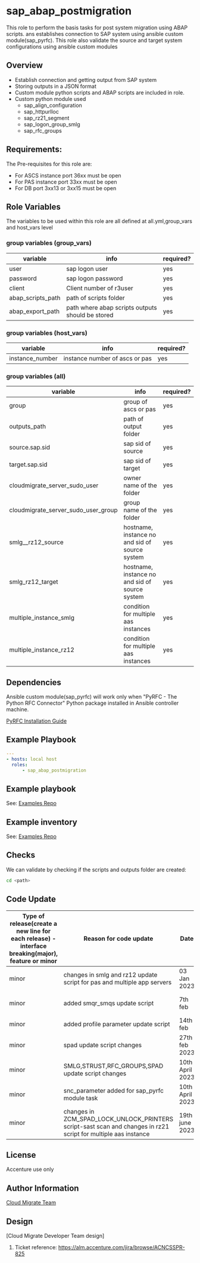 # sap_abap_postmigration

This role to perform the basis tasks for post system migration using ABAP scripts. ans establishes connection to SAP system using ansible custom module(sap_pyrfc).
This role also validate the source and target system configurations using ansible custom modules

## Overview

* Establish connection and getting output from SAP system
* Storing outputs in a JSON format 
* Custom module python scripts and ABAP scripts are included in role.
* Custom python module used
  - sap_align_configuration
  - sap_httpurlloc
  - sap_rz21_segment
  - sap_logon_group_smlg
  - sap_rfc_groups

## Requirements:

 The Pre-requisites for this role are:

* For ASCS instance port 36xx must be open
* For PAS instance port 33xx must be open
* For DB port 3xx13 or 3xx15 must be open

## Role Variables

The variables to be used within this role are all defined at all.yml,group_vars and host_vars level

### group variables (group_vars)
|variable|info|required?|
|---|---|---|
|user|sap logon user|yes|
|password|sap logon password|yes|
|client|Client number of r3user|yes|
|abap_scripts_path|path of scripts folder|yes|
|abap_export_path|path where abap scripts outputs should be stored|yes|

### group variables (host_vars)
|variable|info|required?|
|---|---|---|
|instance_number|instance number of ascs or pas|yes|

### group variables (all)
|variable|info|required?|
|---|---|---|
|group|group of ascs or pas|yes|
|outputs_path|path of output folder|yes|
|source.sap.sid|sap sid of source|yes|
|target.sap.sid|sap sid of target|yes|
|cloudmigrate_server_sudo_user|owner name of the folder|yes|
|cloudmigrate_server_sudo_user_group|group name of the folder|yes|
|smlg__rz12_source|hostname, instance no and sid of source system|yes|
|smlg_rz12_target|hostname, instance no and sid of source system|yes|
|multiple_instance_smlg|condition for multiple aas instances|yes|
|multiple_instance_rz12|condition for multiple aas instances|yes|

## Dependencies

Ansible custom module(sap_pyrfc) will work only when "PyRFC - The Python RFC Connector" Python package installed in Ansible controller  machine.

[PyRFC Installation Guide](https://sap.github.io/PyRFC/install.html)

## Example Playbook

```yaml
---
- hosts: local host
  roles:
      - sap_abap_postmigration
```

## Example playbook
See: [Examples Repo](https://innersource.accenture.com/projects/IASC/repos/examples-sap-migration/browse/sc01-abap-migration_sourcesid_targetsid/ansible/playbooks/07_target_post_migration_basisconfig_validate_update)

## Example inventory
See: [Examples Repo](https://innersource.accenture.com/projects/IASC/repos/examples-sap-migration/browse/sc01-abap-migration_sourcesid_targetsid/ansible/inventory)

## Checks
We can validate by checking if the scripts and outputs folder are created:
```bash
cd <path>
```

## Code Update

|Type of release(create a new line for each release) - interface breaking(major), feature or minor |Reason for code update|Date|Author|
|---|---|---|---|
|minor|changes in smlg and rz12 update script for pas and multiple app servers|03 Jan 2023|Pavithra Sathyanarayanan, Jahanavi Golla|
|minor|added smqr_smqs update script|7th feb|Soumya Shubhra Ray, Pavithra Sathyanarayanan| 
|minor|added profile parameter update script|14th feb|Soumya Shubhra Ray, Jahanavi Golla|
|minor|spad update script changes| 27th feb 2023|Pavithra Sathyanarayanan|
|minor|SMLG,STRUST,RFC_GROUPS,SPAD update script changes|10th April 2023|Anuja Gangeswari,Jahanavi Golla|
|minor|snc_parameter added for sap_pyrfc module task|10th April 2023|Anuja Gangeswari,Pavithra Sathyanarayanan |
|minor|changes in ZCM_SPAD_LOCK_UNLOCK_PRINTERS script-sast scan and changes in rz21 script for multiple aas instance|19th june 2023|Yasaswini kandukuri|

## License
Accenture use only

## Author Information
[Cloud Migrate Team](https://alm.accenture.com/wiki/display/IACHSTBU/SAP+Cloud+Migrate)

## Design
[Cloud Migrate Developer Team design]
1. Ticket reference: https://alm.accenture.com/jira/browse/ACNCSSPR-825

